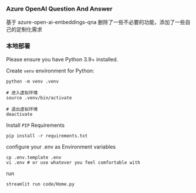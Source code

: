 ### Azure OpenAI Question And Answer

基于 azure-open-ai-embeddings-qna 删除了一些不必要的功能，添加了一些自己的定制化需求

### 本地部署

Please ensure you have Python 3.9+ installed.

Create `venv` environment for Python:

```console
python -m venv .venv

# 进入虚拟环境
source .venv/bin/activate

# 退出虚拟环境
deactivate
```

Install `PIP` Requirements

```console
pip install -r requirements.txt
```

configure your .env as Environment variables

```
cp .env.template .env
vi .env # or use whatever you feel comfortable with
```

run

```console
streamlit run code/Home.py
```